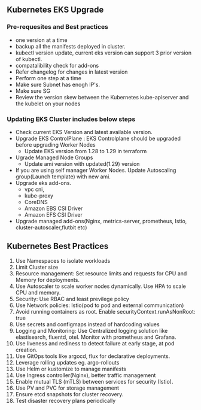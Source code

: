 ## Kubernetes EKS Upgrade
### Pre-requesites and Best practices
- one version at a time
- backup all the manifests deployed in cluster.
- kubectl version update, current eks version can support 3 prior version of kubectl.
- compatalibility check for add-ons
- Refer changelog for changes in latest version
- Perform one step at a time
- Make sure Subnet has enogh IP's.
- Make sure SG
- Review the version skew between the Kubernetes kube-apiserver and the kubelet on your nodes
  
### Updating EKS Cluster includes below steps

- Check current EKS Version and latest available version.
- Upgrade EKS ControlPlane : EKS Controlplane should be upgraded before upgrading Worker Nodes
  - Update EKS version from 1.28 to 1.29 in terraform
- Ugrade Managed Node Groups
  - Update ami version with updated(1.29) version
- If you are using self manager Worker Nodes. Update Autoscaling group(Launch template) with new ami.
- Upgrade eks add-ons.
   - vpc cni,
   - kube-proxy
   - CoreDNS
   - Amazon EBS CSI Driver
   - Amazon EFS CSI Driver
- Upgrade managed add-ons(Nginx, metrics-server, prometheus, Istio, cluster-autoscaler,flutbit etc)


## Kubernetes Best Practices
1. Use Namespaces to isolate workloads
2. Limit Cluster size
3. Resource management: Set resource limits and requests for CPU and Memory for deployments.
4. Use Autoscaler to scale worker nodes dynamically. Use HPA to scale CPU and memory.
5. Security: Use RBAC and least previlege policy
6. Use Network policies: Istio(pod to pod and external communication)
7. Avoid running containers as root. Enable securityContext.runAsNonRoot: true
8. Use secrets and configmaps instead of hardcoding values
9. Logging and Monitoring: Use Centralized logging solution like elastisearch, fluentd, otel. Monitor with prometheus and Grafana.
10. Use liveness and rediness to detect failure at early stage, at pod creation.
11. Use GitOps tools like argocd, flux for declarative deployments.
12. Leverage rolling updates eg. argo-rollouts
13. Use Helm or kustomize to manage manifests
14. Use Ingress controller(Nginx), better traffic management
15. Enable mutual TLS (mTLS) between services for security (Istio).
16. Use PV and PVC for storage management
17. Ensure etcd snapshots for cluster recovery.
18. Test disaster recovery plans periodically
   
